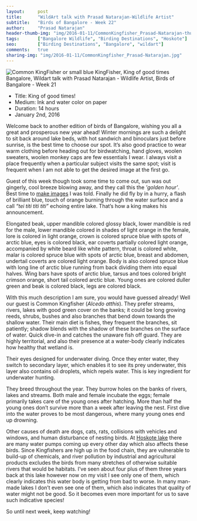 ```yaml
---
layout:     post
title:      "WildArt talk with Prasad Natarajan-Wildlife Artist"
subtitle:   "Birds of Bangalore - Week 22"
author:     "Prasad Natarajan"
header-thumb-img: "img/2016-01-11/CommonKingfisher_Prasad-Natarajan-thumb.jpg"
tags:       ["Bangalore Wildlife", "Birding Destinations", "Hoskote"]
seo: 		["Birding Destinations", "Bangalore", "wildart"]
comments:   true
sharing-img: "img/2016-01-11/CommonKingfisher_Prasad-Natarajan.jpg"
---
```



<img src="{{ site.baseurl }}/img/2016-01-11/CommonKingfisher_Prasad-Natarajan.jpg" alt="Common KingFisher or small blue KingFisher, King of good times Bangalore, Wildart talk with Prasad Natarajan - Wildlife Artist, Birds of Bangalore - Week 21">

<p>
	<ul>
		 <li>Title: King of good times!</li>
		 <li>Medium: Ink and water color on paper</li>
		 <li>Duration: 14 hours</li>
		 <li>January 2nd, 2016</li>
 	</ul>
</p>

<p>
Welcome back to another edition of birds of Bangalore, wishing you all a great and prosperous new year ahead! Winter mornings are such a delight to sit back around lake beds, with hot sandwich and binoculars just before sunrise, is the best time to choose our spot. It’s also good practice to wear warm clothing before heading out for birdwatching, hand gloves, woolen sweaters, woolen monkey caps are few essentials I wear. I always visit a place frequently when a particular subject visits the same spot; visit is frequent when I am not able to get the desired image at the first go.
</p>

<p>
Guest of this week though took some time to come out, sun was out gingerly, cool breeze blowing away, and they call this the <em>'golden hour'</em>. Best time to <a href="{{ site.baseurl }}/africandiaries/2015-12-19-African-Diaries-Making-an-images.html" target="_blank">make images</a> I was told. Finally he did fly by in a hurry, a flash of brilliant blue, touch of orange burning through the water surface and a call <em>“tei titi titi titi”</em> echoing entire lake. That’s how a king makes his announcement. 
</p>

<p>
Elongated beak, upper mandible colored glossy black, lower mandible is red for the male, lower mandible colored in shades of light orange in the female, lore is colored in light orange, crown is colored spruce blue with spots of arctic blue, eyes is colored black, ear coverts partially colored light orange, accompanied by white beard like white pattern, throat is colored white, malar is colored spruce blue with spots of arctic blue, breast and abdomen, undertail coverts are colored light orange. Body is also colored spruce blue with long line of arctic blue running from back dividing them into equal halves. Wing bars have spots of arctic blue, tarsus and toes colored bright crimson orange, short tail colored arctic blue. Young ones are colored duller green and beak is colored black, legs are colored black. 
</p>

<p>
With this much description I am sure, you would have guessed already! Well our guest is Common Kingfisher (<em>Alcedo atthis</em>). They prefer streams, rivers, lakes with good green cover on the banks; it could be long growing reeds, shrubs, bushes and also branches that bend down towards the shallow water. Their main diet is fishes, they frequent the branches, sit patiently; shadow blends with the shadow of these branches on the surface of water. Quick dive-in and catches the unaware fish off guard. They are highly territorial, and also their presence at a water-body clearly indicates how healthy that wetland is.
</p>

<p>
Their eyes designed for underwater diving. Once they enter water, they switch to secondary layer, which enables it to see its prey underwater, this layer also contains oil droplets, which repels water. This is key ingredient for underwater hunting. 
</p>

<p>
They breed throughout the year. They burrow holes on the banks of rivers, lakes and streams. Both male and female incubate the eggs; female primarily takes care of the young ones after hatching. More than half the young ones don’t survive more than a week after leaving the nest. First dive into the water proves to be most dangerous, where many young ones end up drowning. 
</p>

<p>
Other causes of death are dogs, cats, rats, collisions with vehicles and windows, and human disturbance of nesting birds. At <a href="{{ site.baseurl }}/2015/06/21/hosekote%20lake%20birding.html" target="_blank">Hoskote lake</a> there are many water pumps coming up every other day which also affects these birds. Since Kingfishers are high up in the food chain, they are vulnerable to build-up of chemicals, and river pollution by industrial and agricultural products excludes the birds from many stretches of otherwise suitable rivers that would be habitats. I’ve seen about four plus of them three years back at this lake however now on my visit I see only one of them, which clearly indicates this water body is getting from bad to worse. In many man-made lakes I don’t even see one of them, which also indicates that quality of water might not be good. So it becomes even more important for us to save such indicative species! 
</p>


<p>
So until next week, keep watching!
</p>